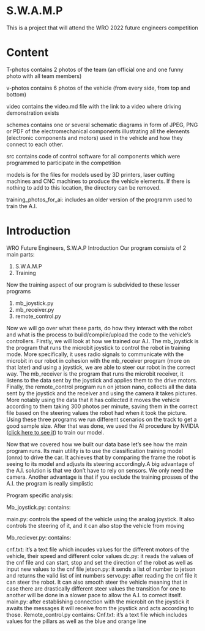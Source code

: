 # S.W.A.M.P
This is a project that will attend the WRO 2022 future engineers competition  
# Content
T-photos contains 2 photos of the team (an official one and one funny photo with all team members)

v-photos contains 6 photos of the vehicle (from every side, from top and bottom)

video contains the video.md file with the link to a video where driving demonstration exists

schemes contains one or several schematic diagrams in form of JPEG, PNG or PDF of the electromechanical components illustrating all the elements (electronic components and motors) used in the vehicle and how they connect to each other.

src contains code of control software for all components which were programmed to participate in the competition

models is for the files for models used by 3D printers, laser cutting machines and CNC machines to produce the vehicle elements. If there is nothing to add to this location, the directory can be removed.

training_photos_for_ai: includes an older version of the programm used to train the A.I. 

# Introduction
WRO Future Engineers, S.W.A.P Introduction 
Our program consists of 2 main parts:
1.	S.W.A.M.P
2.	Training 


Now the training aspect of our program is subdivided to these lesser programs 
1.	mb_joystick.py
2.	mb_receiver.py
3.	remote_control.py	


Now we will go over what these parts, do how they interact with the robot and what is the process to build/compile/upload the code to the vehicle’s controllers.
Firstly, we will look at how we trained our A.I. The mb_joystick is the program that runs the microbit joystick to control the robot in training mode. More
specifically, it uses radio signals to communicate with the microbit in our robot in cohesion with the mb_receiver program (more on that later) and using a joystick,
we are able to steer our robot in the correct way. The mb_receiver is the program that runs the microbit receiver, it listens to the data sent by the joystick and
applies them to the drive motors. Finally, the remote_control program run on jetson nano, collects all the data sent by the joystick and the receiver and using the
camera it takes pictures. More notably using the data that it has collected it moves the vehicle according to them taking 300 photos per minute, saving them in the
correct file based on the steering values the robot had when it took the picture. Using these three programs we run different scenarios on the track to get a good
sample size. After that was done, we used the AI procedure by NVIDIA ([click here to see it](https://github.com/dusty-nv/jetson-inference/blob/master/docs/pytorch-collect.md)) to train our model.

Now that we covered how we built our data base let’s see how the main program runs.
Its main utility is to use the classification training model (onnx) to drive the car. It achieves that by comparing the frame the robot is seeing to its model and
adjusts its steering accordingly.A big advantage of the A.I. solution is that we don’t have to rely on sensors. We only need the camera. Another advantage is that if you exclude the training prosses of the A.I. the program is really simplistic

Program specific analysis:

Mb_joystick.py: contains:

main.py: controls the speed of the vehicle using the analog joystick. It also controls the steering of it, and it can also stop the vehicle from moving 

Mb_reciever.py: contains:

cnf.txt: it’s a text file which incudes values for the different motors of the vehicle, their speed and different color values 
dc.py: it reads the values of the cnf file and can start, stop and set the direction of the robot as well as input new values to the cnf file 
jetson.py: it sends a list of number to jetson and returns the valid list of int numbers
servo.py: after reading the cnf file it can steer the robot. It can also smooth steer the vehicle meaning that in case there are drastically different steer values the transition for one to another will be done in a slower pace to allow the A.I. to correct itself.
main.py: after establishing connection with the microbit on the joystick it awaits the messages it will receive from the joystick and acts according to those.
Remote_control.py contains:
Cnf.txt: it’s a text file which includes values for the pillars as well as the blue and orange line

